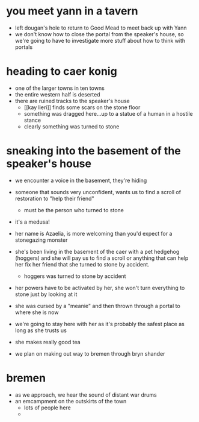 # you meet yann in a tavern
- left dougan's hole to return to Good Mead to meet back up with Yann
- we don't know how to close the portal from the speaker's house, so we're going to have to investigate more stuff about how to think with portals

# heading to caer konig
* one of the larger towns in ten towns
* the entire western half is deserted
* there are ruined tracks to the speaker's house
	* [[kay lieri]] finds some scars on the stone floor
	* something was dragged here...up to a statue of a human in a hostile stance
	* clearly something was turned to stone

# sneaking into the basement of the speaker's house
- we encounter a voice in the basement, they're hiding
- someone that sounds very unconfident, wants us to find a scroll of restoration to "help their friend"
	- must be the person who turned to stone
- it's a medusa!
- her name is Azaelia, is more welcoming than you'd expect for a stonegazing monster
- she's been living in the basement of the caer with a pet hedgehog (hoggers) and she will pay us to find a scroll or anything that can help her fix her friend that she turned to stone by accident.
	- hoggers was turned to stone by accident
- her powers have to be activated by her, she won't turn everything to stone just by looking at it
- she was cursed by a "meanie" and then thrown through a portal to where she is now
- we're going to stay here with her as it's probably the safest place as long as she trusts us
- she makes really good tea

- we plan on making out way to bremen through bryn shander

# bremen
- as we approach, we hear the sound of distant war drums
- an emcampment on the outskirts of the town
	- lots of people here
	- 